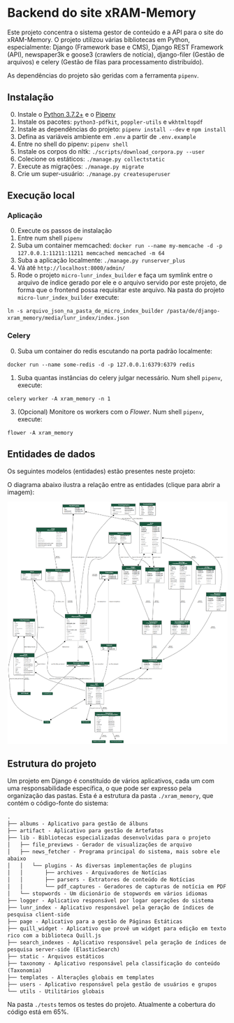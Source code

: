 # Backend do site xRAM-Memory

Este projeto concentra o sistema gestor de conteúdo e a API para o site do xRAM-Memory. O projeto utilizou várias bibliotecas em Python, especialmente: Django (Framework base e CMS), Django REST Framework (API), newspaper3k e goose3 (crawlers de notícia), django-filer (Gestão de arquivos) e celery (Gestão de filas para processamento distribuído).

As dependências do projeto são geridas com a ferramenta `pipenv`.

## Instalação

0) Instale o [Python 3.7.2+](https://www.python.org/downloads/) e o [Pipenv](https://pypi.org/project/pipenv/)
1) Instale os pacotes: `python3-pdfkit`, `poppler-utils` e `wkhtmltopdf`
3) Instale as dependências do projeto: `pipenv install --dev` e `npm install`
4) Defina as variáveis ambiente em `.env` a partir de `.env.example`
5) Entre no shell do pipenv: `pipenv shell`
6) Instale os corpos do nltk: `./scripts/download_corpora.py --user`
7) Colecione os estáticos: `./manage.py collectstatic`
8) Execute as migrações: `./manage.py migrate`
9) Crie um super-usuário: `./manage.py createsuperuser`


## Execução local
### Aplicação
0) Execute os passos de instalação
1) Entre num shell `pipenv`
3) Suba um container memcached: `docker run --name my-memcache -d -p 127.0.0.1:11211:11211 memcached memcached -m 64`
3) Suba a aplicação localmente: `./manage.py runserver_plus`
4) Vá até `http://localhost:8000/admin/`
5) Rode o projeto `micro-lunr_index_builder` e faça um symlink entre o arquivo de índice gerado por ele e o arquivo
servido por este projeto, de forma que o frontend possa requisitar este arquivo. Na pasta do projeto
`micro-lunr_index_builder` execute:
```shell
ln -s arquivo_json_na_pasta_de_micro_index_builder /pasta/de/django-xram_memory/media/lunr_index/index.json
```


### Celery
0) Suba um container do redis escutando na porta padrão localmente:
```shell
docker run --name some-redis -d -p 127.0.0.1:6379:6379 redis
```
1) Suba quantas instâncias do celery julgar necessário. Num shell `pipenv`, execute:
```shell
celery worker -A xram_memory -n 1
```
3) (Opcional) Monitore os workers com o *Flower*. Num shell `pipenv`, execute:
```shell
flower -A xram_memory
```


## Entidades de dados

Os seguintes modelos (entidades) estão presentes neste projeto:

O diagrama abaixo ilustra a relação entre as entidades (clique para abrir a imagem):

[![diagrama](./docs/entidades.png)](./docs/entidades.png)

## Estrutura do projeto

Um projeto em Django é constituído de vários aplicativos, cada um com uma responsabilidade específica, o que pode ser expresso pela organização das pastas. Esta é a estrutura da pasta `./xram_memory`, que contém o código-fonte do sistema:

```
.
├── albums - Aplicativo para gestão de álbuns
├── artifact - Aplicativo para gestão de Artefatos
├── lib - Bibliotecas especializadas desenvolvidas para o projeto
│   ├── file_previews - Gerador de visualizações de arquivo
│   ├── news_fetcher - Programa principal do sistema, mais sobre ele abaixo
│   │   └── plugins - As diversas implementações de plugins
│   │       ├── archives - Arquivadores de Notícias
│   │       ├── parsers - Extratores de conteúdo de Notícias
│   │       └── pdf_captures - Geradores de capturas de notícia em PDF
│   └── stopwords - Um dicionário de stopwords em vários idiomas
├── logger - Aplicativo responsável por logar operações do sistema
├── lunr_index - Aplicativo responsável pela geração de índices de pesquisa client-side
├── page - Aplicativo para a gestão de Páginas Estáticas
├── quill_widget - Aplicativo que provê um widget para edição em texto rico com a biblioteca Quill.js
├── search_indexes - Aplicativo responsável pela geração de índices de pesquisa server-side (ElasticSearch)
├── static - Arquivos estáticos
├── taxonomy - Aplicativo responsável pela classificação do conteúdo (Taxonomia)
├── templates - Alterações globais em templates
├── users - Aplicativo responsável pela gestão de usuários e grupos
└── utils - Utilitários globais
```

Na pasta `./tests` temos os testes do projeto. Atualmente a cobertura do código está em 65%.